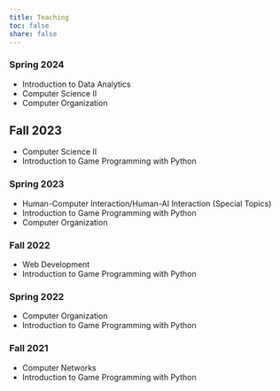 ```yaml
---
title: Teaching
toc: false
share: false
---
```


### Spring 2024
* Introduction to Data Analytics
* Computer Science II
* Computer Organization

## Fall 2023
* Computer Science II
* Introduction to Game Programming with Python

### Spring 2023
* Human-Computer Interaction/Human-AI Interaction (Special Topics)
* Introduction to Game Programming with Python
* Computer Organization

### Fall 2022
* Web Development
* Introduction to Game Programming with Python

### Spring 2022
* Computer Organization
* Introduction to Game Programming with Python

### Fall 2021
* Computer Networks
* Introduction to Game Programming with Python

